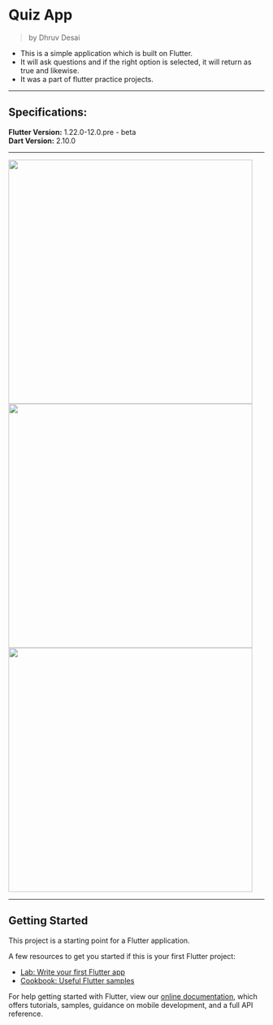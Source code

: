 # Quiz App
>by Dhruv Desai

* This is a simple application which is built on Flutter.
* It will ask questions and if the right option is selected, it will return as true and likewise.
* It was a part of flutter practice projects.
---

## Specifications:  
**Flutter Version:** 1.22.0-12.0.pre - beta  
**Dart Version:** 2.10.0  

---

<div>
 <img height=480px src="https://user-images.githubusercontent.com/46900142/116842674-fd03f200-abfa-11eb-9593-f85d3473022a.png" alt=""  /> 
 <img height=480px src="https://user-images.githubusercontent.com/46900142/116842679-ff664c00-abfa-11eb-8fe3-1ee6fe80cae5.png" alt=""  />
 <img height=480px src="https://user-images.githubusercontent.com/46900142/116842680-ff664c00-abfa-11eb-9810-7c0ab53b7fa9.png" alt="" />
</div>

---
## Getting Started

This project is a starting point for a Flutter application.

A few resources to get you started if this is your first Flutter project:

- [Lab: Write your first Flutter app](https://flutter.dev/docs/get-started/codelab)
- [Cookbook: Useful Flutter samples](https://flutter.dev/docs/cookbook)

For help getting started with Flutter, view our
[online documentation](https://flutter.dev/docs), which offers tutorials,
samples, guidance on mobile development, and a full API reference.

